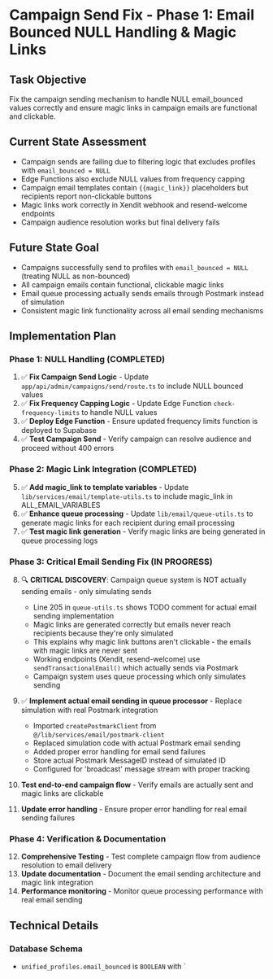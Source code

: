 # Campaign Send Fix - Phase 1: Email Bounced NULL Handling & Magic Links

## Task Objective
Fix the campaign sending mechanism to handle NULL email_bounced values correctly and ensure magic links in campaign emails are functional and clickable.

## Current State Assessment
- Campaign sends are failing due to filtering logic that excludes profiles with `email_bounced = NULL`
- Edge Functions also exclude NULL values from frequency capping
- Campaign email templates contain `{{magic_link}}` placeholders but recipients report non-clickable buttons
- Magic links work correctly in Xendit webhook and resend-welcome endpoints
- Campaign audience resolution works but final delivery fails

## Future State Goal
- Campaigns successfully send to profiles with `email_bounced = NULL` (treating NULL as non-bounced)
- All campaign emails contain functional, clickable magic links
- Email queue processing actually sends emails through Postmark instead of simulation
- Consistent magic link functionality across all email sending mechanisms

## Implementation Plan

### Phase 1: NULL Handling (COMPLETED)
1. ✅ **Fix Campaign Send Logic** - Update `app/api/admin/campaigns/send/route.ts` to include NULL bounced values
2. ✅ **Fix Frequency Capping Logic** - Update Edge Function `check-frequency-limits` to handle NULL values
3. ✅ **Deploy Edge Function** - Ensure updated frequency limits function is deployed to Supabase
4. ✅ **Test Campaign Send** - Verify campaign can resolve audience and proceed without 400 errors

### Phase 2: Magic Link Integration (COMPLETED)
5. ✅ **Add magic_link to template variables** - Update `lib/services/email/template-utils.ts` to include magic_link in ALL_EMAIL_VARIABLES
6. ✅ **Enhance queue processing** - Update `lib/email/queue-utils.ts` to generate magic links for each recipient during email processing
7. ✅ **Test magic link generation** - Verify magic links are being generated in queue processing logs

### Phase 3: Critical Email Sending Fix (IN PROGRESS)
8. 🔍 **CRITICAL DISCOVERY**: Campaign queue system is NOT actually sending emails - only simulating sends
   - Line 205 in `queue-utils.ts` shows TODO comment for actual email sending implementation
   - Magic links are generated correctly but emails never reach recipients because they're only simulated
   - This explains why magic link buttons aren't clickable - the emails with magic links are never sent
   - Working endpoints (Xendit, resend-welcome) use `sendTransactionalEmail()` which actually sends via Postmark
   - Campaign system uses queue processing which only simulates sending

9. ✅ **Implement actual email sending in queue processor** - Replace simulation with real Postmark integration
   - Imported `createPostmarkClient` from `@/lib/services/email/postmark-client`
   - Replaced simulation code with actual Postmark email sending
   - Added proper error handling for email send failures
   - Store actual Postmark MessageID instead of simulated ID
   - Configured for 'broadcast' message stream with proper tracking
10. **Test end-to-end campaign flow** - Verify emails are actually sent and magic links are clickable
11. **Update error handling** - Ensure proper error handling for real email sending failures

### Phase 4: Verification & Documentation
12. **Comprehensive Testing** - Test complete campaign flow from audience resolution to email delivery
13. **Update documentation** - Document the email sending architecture and magic link integration
14. **Performance monitoring** - Monitor queue processing performance with real email sending

## Technical Details

### Database Schema
- `unified_profiles.email_bounced` is `BOOLEAN` with `